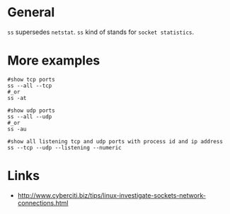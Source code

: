 # General

`ss` supersedes `netstat`. `ss` kind of stands for `socket statistics`.

# More examples

```
#show tcp ports
ss --all --tcp
#_or
ss -at

#show udp ports
ss --all --udp
#_or
ss -au

#show all listening tcp and udp ports with process id and ip address
ss --tcp --udp --listening --numeric
```

# Links

* http://www.cyberciti.biz/tips/linux-investigate-sockets-network-connections.html
